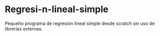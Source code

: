 # Regresi-n-lineal-simple
Pequeño programa de regresión lineal simple desde scratch sin uso de librerías externas.
